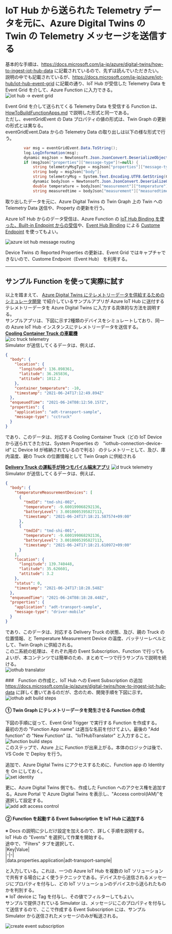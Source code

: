 # IoT Hub から送られた Telemetry データを元に、Azure Digital Twins の Twin の Telemetry メッセージを送信する

基本的な手順は、https://docs.microsoft.com/ja-jp/azure/digital-twins/how-to-ingest-iot-hub-data に記載されているので、先ずは読んでいただきたい。  
説明の中でも記載されているが、https://docs.microsoft.com/ja-jp/azure/iot-hub/iot-hub-event-grid に記載の通り、IoT Hub が受信した Telemetry Data を Event Grid を介して、Azure Function に入力できる。  
![iot hub -> event grid](images/iothub_telemtry_routing.svg)  

Event Grid を介して送られてくる Telemetry Data を受信する Function は、[HowToBuildFunctionApps.md](./HowToBuildFunctionApp.md) で説明した形式と同一である。  
ただし、eventGridEvent の Data プロパティの値の形式は、Twin Graph の更新の形式とは異なる。  
eventGridEvent.Data からの Telemetry Data の取り出しは以下の様な形式で行う。  
```cs
        var msg = eventGridEvent.Data.ToString();
        log.LogInformation(msg);
        dynamic msgJson = Newtonsoft.Json.JsonConvert.DeserializeObject(msg);
        if (msgJson["properties"]["message-type"]!=null) {
            string telemetryMsgType = msgJson["properties"]["message-type"];
            string body = msgJson["body"];
            string telemetryMsg = System.Text.Encoding.UTF8.GetString(Convert.FromBase64String(body));
            dynamic bodyJson = Newtonsoft.Json.JsonConvert.DeserializeObject(telemetryMsg);
            double temperature = bodyJson["measurement"]["temperature"];
            string measuredtime = bodyJson["measurement"]["measuredtime"];
```

取り出したデータを元に、Azure Digital Twins の Twin Graph 上の Twin への Telemetry Data 送信や、Property の更新を行う。  

Azure IoT Hub からのデータ受信は、Azure Function の [IoT Hub Binding を使った、Built-in Endpoint からの受信](https://docs.microsoft.com/azure/azure-functions/functions-bindings-event-iot)や、[Event Hub Binding](https://docs.microsoft.com/ja-jp/azure/azure-functions/functions-bindings-event-hubs) による [Custome Endpoint](https://docs.microsoft.com/ja-jp/azure/iot-hub/iot-hub-devguide-endpoints#custom-endpoints) を使ってもよい。  

![azure iot hub message routing](images/function/iothub_message_routing.svg)  

Device Twins の Reported Properties の更新は、Event Grid ではキャプチャできないので、Custome Endpoint（Event Hub） を利用する。  

---
## サンプル Function を使って実際に試す   
以上を踏まえて、 [Azure Digital Twins にテレメトリーデータを供給するためのシミュレータ開発](../samples/wpfapp/WpfAppProductTransportSample/WpfAppDliverTruckDriverMobileSimulator) で紹介しているサンプルアプリが Azure IoT Hub に送付するテレメトリーデータを Azure Digital Twins に入力する具体的な方法を説明する。  
サンプルアプリは、下図に示す2種類のデバイスをシミュレートしており、同一の Azure IoT Hub インスタンスにテレメトリーデータを送信する。  
<b><u>Cooling Container Truck の車載機</u></b>  
![cc truck telemetry](images/iothub/cctruck_iothub_adt.svg)  
Simulator が送信してくるデータは、例えば、
```json
{
  "body": {
    "location": {
      "longitude": 136.898361,
      "latitude": 36.265836,
      "attitude": 1012.2
    },
    "container_temperature": -10,
    "timestamp": "2021-06-24T17:12:49.894Z"
  },
  "enqueuedTime": "2021-06-24T08:12:50.157Z",
  "properties": {
    "application": "adt-transport-sample",
    "message-type": "cctruck"
  }
}
```
であり、このデータは、対応する Cooling Container Truck（どの IoT Device から送られてきたかは、System Properties の　"iothub-connection-device-id" に Device Id が格納されているので判る） のテレメトリーとして、及び、庫内温度、親の Truck の位置情報として Twin Graph に供給される  

<b><u>Delivery Truck の運転手が持つモバイル端末アプリ</u></b>
![d truck telemetry](images/iothub/dtruck_iothub_adt.svg)  
Simulator が送信してくるデータは、例えば、  
```json
{
  "body": {
    "temperatureMeasurementDevices": [
      {
        "tmdId": "tmd-shi-002",
        "temperature": -9.600199068292136,
        "batteryLevel": 3.0010005395827113,
        "timestamp": "2021-06-24T17:18:21.587574+09:00"
      },
      {
        "tmdId": "tmd-shi-001",
        "temperature": -9.600199068292136,
        "batteryLevel": 3.0010005395827113,
        "timestamp": "2021-06-24T17:18:21.610972+09:00"
      }
    ],
    "location": {
      "longitude": 139.740448,
      "latitude": 35.626601,
      "attitude": 3.2
    },
    "status": 0,
    "timestamp": "2021-06-24T17:18:28.548Z"
  },
  "enqueuedTime": "2021-06-24T08:18:28.448Z",
  "properties": {
    "application": "adt-transport-sample",
    "message-type": "driver-mobile"
  }
}
```
であり、このデータは、対応する Delivery Truck の状態、及び、親の Truck の位置情報、と Temperature Measurement Device の温度、バッテリーレベルとして、Twin Graph に供給される。  
この二系統の処理は、それぞれ用の Event Subscription、Function で行ってもよいが、本コンテンツでは簡単のため、まとめて一つで行うサンプルで説明を続ける。  
![iothub translator](images/iothub/iothub_translator_function.svg)  

###　Function の作成と、IoT Hub への Event Subscription の追加  
https://docs.microsoft.com/ja-jp/azure/digital-twins/how-to-ingest-iot-hub-data に詳しく書いてあるのだが、念のため、開発手順を下図に示す。  
![iothub adt build steps](images/iothub/iothub-adt-app-build-steps.svg)  

#### ① Twin Graph にテレメトリーデータを発生させる Function の作成  
下図の手順に従って、Event Grid Trigger で実行する Function を作成する。  
最初の方の "Function App name" は適当な名前を付けてよい。最後の "Add function" の "New Function" は、"IoTHubTranslator" と入力すること。  
![function build steps](images/iothub/function-build-steps.svg)  
このステップで、Azure 上に Function が出来上がる。本体のロジックは後で、VS Code で Deploy を行う。  

追加で、Azure Digital Twins にアクセスするために、Function app の Identity を On にしておく。  
![set identity](images/iothub/function-set-identity.svg)  

更に、Azure Digital Twins 側でも、作成した Function へのアクセス権を追加する。Azure Portal で Azure Digital Twins を表示し、"Access control(IAM)"を選択して設定する。    
![add adt access control](images/iothub/add-adt-access-control.svg)  

#### ② Function を起動する Event Subscription を IoT Hub に追加する  
※ Docs の説明に少しだけ設定を加えるので、詳しく手順を説明する。  
IoT Hub の "Events" を選択して作業を開始する。  
途中で、"Filters" タブを選択して、  
|Key|Value|  
|-|-|  
|data.properties.application|adt-transport-sample|  

と入力している。これは、一つの Azure IoT Hub を複数の IoT ソリューションで共有する場合によく使うテクニックである。デバイスから送信されるメッセージにプロパティを付与し、どの IoT ソリューションのデバイスから送られたものかを判別する。  
※ IoT device に Tag を付与し、その値でフィルターしてもよい。  
サンプルで提供されている Simulator は、メッセージにこのプロパティを付与して送信するので、ここで作成する Event Subscription には、サンプル Simulator から送信されたメッセージのみが転送される。    

![create event subscription](images/iothub/create_event_subscription.svg)  

